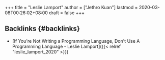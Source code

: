 +++
title = "Leslie Lamport"
author = ["Jethro Kuan"]
lastmod = 2020-03-08T00:26:02+08:00
draft = false
+++

## Backlinks {#backlinks}

-   [If You're Not Writing a Programming Language, Don't Use A Programming Language - Leslie Lamport]({{< relref "leslie_lamport_2020" >}})
